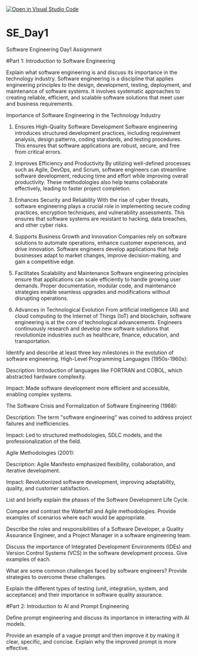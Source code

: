 [![Open in Visual Studio Code](https://classroom.github.com/assets/open-in-vscode-2e0aaae1b6195c2367325f4f02e2d04e9abb55f0b24a779b69b11b9e10269abc.svg)](https://classroom.github.com/online_ide?assignment_repo_id=18366632&assignment_repo_type=AssignmentRepo)
# SE_Day1
Software Engineering Day1 Assignment

#Part 1: Introduction to Software Engineering

Explain what software engineering is and discuss its importance in the technology industry.
Software engineering is a discipline that applies engineering principles to the design, development, testing, deployment, and maintenance of software systems. It involves systematic approaches to creating reliable, efficient, and scalable software solutions that meet user and business requirements.

Importance of Software Engineering in the Technology Industry
1. Ensures High-Quality Software Development
Software engineering introduces structured development practices, including requirement analysis, design patterns, coding standards, and testing procedures. This ensures that software applications are robust, secure, and free from critical errors.

2. Improves Efficiency and Productivity
By utilizing well-defined processes such as Agile, DevOps, and Scrum, software engineers can streamline software development, reducing time and effort while improving overall productivity. These methodologies also help teams collaborate effectively, leading to faster project completion.

3. Enhances Security and Reliability
With the rise of cyber threats, software engineering plays a crucial role in implementing secure coding practices, encryption techniques, and vulnerability assessments. This ensures that software systems are resistant to hacking, data breaches, and other cyber risks.

4. Supports Business Growth and Innovation
Companies rely on software solutions to automate operations, enhance customer experiences, and drive innovation. Software engineers develop applications that help businesses adapt to market changes, improve decision-making, and gain a competitive edge.

5. Facilitates Scalability and Maintenance
Software engineering principles ensure that applications can scale efficiently to handle growing user demands. Proper documentation, modular code, and maintenance strategies enable seamless upgrades and modifications without disrupting operations.

6. Advances in Technological Evolution
From artificial intelligence (AI) and cloud computing to the Internet of Things (IoT) and blockchain, software engineering is at the core of technological advancements. Engineers continuously research and develop new software solutions that revolutionize industries such as healthcare, finance, education, and transportation.

Identify and describe at least three key milestones in the evolution of software engineering.
High-Level Programming Languages (1950s-1960s):

Description: Introduction of languages like FORTRAN and COBOL, which abstracted hardware complexity.

Impact: Made software development more efficient and accessible, enabling complex systems.

The Software Crisis and Formalization of Software Engineering (1968):

Description: The term "software engineering" was coined to address project failures and inefficiencies.

Impact: Led to structured methodologies, SDLC models, and the professionalization of the field.

Agile Methodologies (2001):

Description: Agile Manifesto emphasized flexibility, collaboration, and iterative development.

Impact: Revolutionized software development, improving adaptability, quality, and customer satisfaction.

List and briefly explain the phases of the Software Development Life Cycle.


Compare and contrast the Waterfall and Agile methodologies. Provide examples of scenarios where each would be appropriate.


Describe the roles and responsibilities of a Software Developer, a Quality Assurance Engineer, and a Project Manager in a software engineering team.


Discuss the importance of Integrated Development Environments (IDEs) and Version Control Systems (VCS) in the software development process. Give examples of each.


What are some common challenges faced by software engineers? Provide strategies to overcome these challenges.


Explain the different types of testing (unit, integration, system, and acceptance) and their importance in software quality assurance.


#Part 2: Introduction to AI and Prompt Engineering


Define prompt engineering and discuss its importance in interacting with AI models.


Provide an example of a vague prompt and then improve it by making it clear, specific, and concise. Explain why the improved prompt is more effective.
